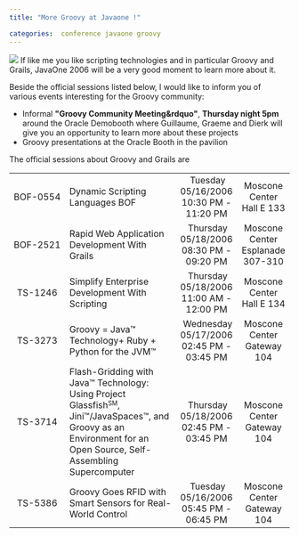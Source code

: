 ```yaml
---
title: "More Groovy at Javaone !"

categories:  conference javaone groovy
---
```

![]( http://groovy.codehaus.org/images/groovy-logo.png )
If like me you like scripting technologies and in particular Groovy and
Grails, JavaOne 2006 will be a very good moment to learn more about it.

Beside the official sessions listed below, I would like to inform you
of various events interesting for the Groovy community:

* Informal **"Groovy Community Meeting&rdquo"**, **Thursday night 5pm** around the Oracle Demobooth where Guillaume, Graeme and Dierk will give you an
opportunity to learn more about these projects
* Groovy presentations at the Oracle Booth in the pavilion

The official sessions about Groovy and Grails are

<table align="center">
<tbody>
<tr align="center">
<td align="center" nowrap="nowrap" width="15%">
BOF-0554 </td>
<td align="left" width="45%">
Dynamic
Scripting Languages BOF </td>
<td align="center" width="15%">
&nbsp;Tuesday
05/16/2006
10:30 PM - 11:20 PM </td>
<td align="center" width="15%"> Moscone Center
Hall E 133 </td>
</tr>
<tr align="center">
<td align="center" nowrap="nowrap" width="15%">
BOF-2521 </td>
<td align="left" width="45%">
Rapid
Web Application Development With Grails </td>
<td align="center" width="15%">
&nbsp;Thursday
05/18/2006
08:30 PM - 09:20 PM </td>
<td align="center" width="15%"> Moscone Center
Esplanade 307-310 </td>
</tr>
<tr align="center">
<td align="center" nowrap="nowrap" width="15%">
TS-1246 </td>
<td align="left" width="45%">
Simplify
Enterprise Development With Scripting </td>
<td align="center" width="15%">
&nbsp;Thursday
05/18/2006
11:00 AM - 12:00 PM </td>
<td align="center" width="15%"> Moscone Center
Hall E 134 </td>
</tr>
<tr align="center">
<td align="center" nowrap="nowrap" width="15%">
TS-3273 </td>
<td align="left" width="45%">
Groovy
= Java&trade; Technology+ Ruby + Python for the JVM&trade;
</td>
<td align="center" width="15%">
&nbsp;Wednesday
05/17/2006
02:45 PM - 03:45 PM </td>
<td align="center" width="15%"> Moscone Center
Gateway 104 </td>
</tr>
<tr align="center">
<td align="center" nowrap="nowrap" width="15%">
TS-3714 </td>
<td align="left" width="45%">
Flash-Gridding
with Java&trade; Technology: Using Project Glassfish<small><sup>SM</sup></small>,
Jini&trade;/JavaSpaces&trade;, and Groovy as an Environment for
an Open Source, Self-Assembling Supercomputer </td>
<td align="center" width="15%">
&nbsp;Thursday
05/18/2006
02:45 PM - 03:45 PM </td>
<td align="center" width="15%"> Moscone Center
Gateway 104 </td>
</tr>
<tr align="center">
<td align="center" nowrap="nowrap" width="15%">
TS-5386 </td>
<td align="left" width="45%">
Groovy
Goes RFID with Smart Sensors for Real-World Control </td>
<td align="center" width="15%">
&nbsp;Tuesday
05/16/2006
05:45 PM - 06:45 PM </td>
<td align="center" width="15%"> Moscone Center
Gateway 104 </td>
</tr>
</tbody>
</table>
